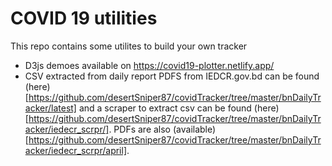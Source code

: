 # COVID 19 utilities

This repo contains some utilites to build your own tracker

- D3js demoes available on https://covid19-plotter.netlify.app/
- CSV extracted from daily report PDFS from IEDCR.gov.bd can be found (here)[https://github.com/desertSniper87/covidTracker/tree/master/bnDailyTracker/latest] and a scraper to extract csv can be found (here)[https://github.com/desertSniper87/covidTracker/tree/master/bnDailyTracker/iedecr_scrpr/]. PDFs are also (available)[https://github.com/desertSniper87/covidTracker/tree/master/bnDailyTracker/iedecr_scrpr/april].
